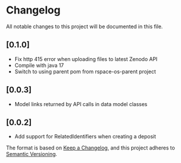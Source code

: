 # Changelog
All notable changes to this project will be documented in this file.

## [0.1.0]
- Fix http 415 error when uploading files to latest Zenodo API
- Compile with java 17
- Switch to using parent pom from rspace-os-parent project

## [0.0.3]
- Model links returned by API calls in data model classes

## [0.0.2]
- Add support for RelatedIdentifiers when creating a deposit

The format is based on [Keep a Changelog](https://keepachangelog.com/en/1.0.0/),
and this project adheres to [Semantic Versioning](https://semver.org/spec/v2.0.0.html).
